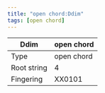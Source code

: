 ```yaml
---
title: "open chord:Ddim"
tags: [open chord]
---
```


|Ddim|open chord|
|---|---|
|Type|open chord|
|Root string|4|
|Fingering|XX0101|

